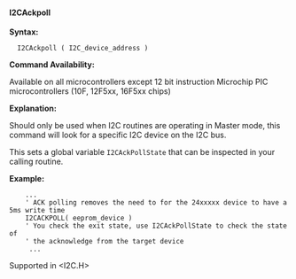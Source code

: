 <div class="section">

<div class="titlepage">

<div>

<div>

#### <span id="_i2cackpoll"></span>I2CAckpoll

</div>

</div>

</div>

<span class="strong">**Syntax:**</span>

``` screen
  I2CAckpoll ( I2C_device_address )
```

<span class="strong">**Command Availability:**</span>

Available on all microcontrollers except 12 bit instruction Microchip
PIC microcontrollers (10F, 12F5xx, 16F5xx chips)

<span class="strong">**Explanation:**</span>

Should only be used when I2C routines are operating in Master mode, this
command will look for a specific I2C device on the I2C bus.

This sets a global variable `I2CAckPollState` that can be inspected in
your calling routine.

<span class="strong">**Example:**</span>

``` screen
    ...
    ' ACK polling removes the need to for the 24xxxxx device to have a 5ms write time
    I2CACKPOLL( eeprom_device )
    ' You check the exit state, use I2CAckPollState to check the state of
    ' the acknowledge from the target device
     ...
```

Supported in &lt;I2C.H&gt;

</div>
